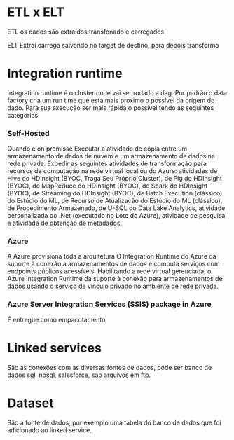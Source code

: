 # ETL x ELT
ETL os dados são extraídos transfonado e carregados

ELT Extrai carrega salvando no target de destino, para depois transforma

# Integration runtime
Integration runtime é o cluster onde vai ser rodado a dag. Por padrão o data factory cria um run time que está mais proximo o possível da origem do dado. Para sua execução ser mais rápida o possível tendo as seguintes categorias:

### Self-Hosted

Quando é on premisse 
Executar a atividade de cópia entre um armazenamento de dados de nuvem e um armazenamento de dados na rede privada.
Expedir as seguintes atividades de transformação para recursos de computação na rede virtual local ou do Azure: atividades de Hive do HDInsight (BYOC, Traga Seu Próprio Cluster), de Pig do HDInsight (BYOC), de MapReduce do HDInsight (BYOC), de Spark do HDInsight (BYOC), de Streaming do HDInsight (BYOC), de Batch Execution (clássico) do Estúdio do ML, de Recurso de Atualização do Estúdio do ML (clássico), de Procedimento Armazenado, de U-SQL do Data Lake Analytics, atividade personalizada do .Net (executado no Lote do Azure), atividade de pesquisa e atividade de obtenção de metadados.

### Azure

A Azure provisiona toda a arquitetura 
O Integration Runtime do Azure dá suporte à conexão a armazenamentos de dados e computa serviços com endpoints públicos acessíveis. Habilitando a rede virtual gerenciada, o Azure Integration Runtime dá suporte à conexão para armazenamentos de dados usando o serviço de vínculo privado no ambiente de rede privada. 

### Azure Server Integration Services (SSIS) package in Azure

É entregue como empacotamento 

# Linked services
São as conexões com as diversas fontes de dados, pode ser banco de dados sql, nosql, salesforce, sap arquivos em ftp.

# Dataset
São a fonte de dados, por exemplo uma tabela do banco de dados que foi adicionado ao linked service.
